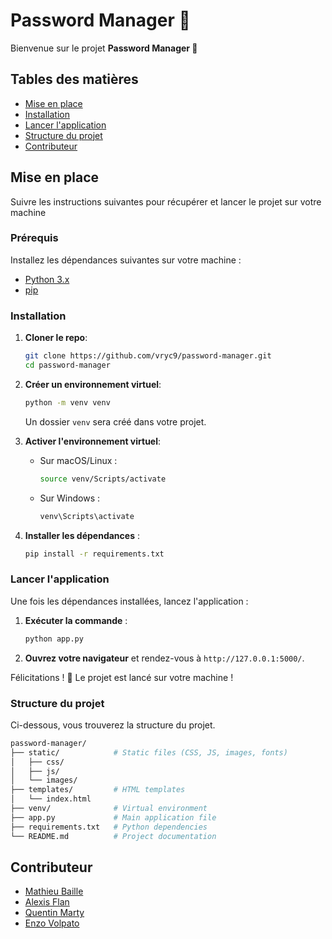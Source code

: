 # Password Manager 🔏

Bienvenue sur le projet **Password Manager 🔏**

## Tables des matières
- [Mise en place](#mise-en-place)
- [Installation](#installation)
- [Lancer l'application](#lancer-lapplication)
- [Structure du projet](#structure-du-projet)
- [Contributeur](#contributeur)

## Mise en place
Suivre les instructions suivantes pour récupérer et lancer le projet sur votre machine 

### Prérequis

Installez les dépendances suivantes sur votre machine :
- [Python 3.x](https://www.python.org/downloads/)
- [pip](https://pip.pypa.io/en/stable/installation/) 

### Installation

1. **Cloner le repo**:
    ```bash
    git clone https://github.com/vryc9/password-manager.git
    cd password-manager
    ```

2. **Créer un environnement virtuel**:
    ```bash
    python -m venv venv
    ```
    Un dossier `venv` sera créé dans votre projet.

3. **Activer l'environnement virtuel**:
    - Sur macOS/Linux :
      ```bash
      source venv/Scripts/activate
      ```
    - Sur Windows :
      ```bash
      venv\Scripts\activate
      ```

4. **Installer les dépendances** :
    ```bash
    pip install -r requirements.txt
    ```

### Lancer l'application
Une fois les dépendances installées, lancez l'application :

1. **Exécuter la commande** :
    ```bash
    python app.py
    ```

2. **Ouvrez votre navigateur** et rendez-vous à `http://127.0.0.1:5000/`.

Félicitations ! 🎉 Le projet est lancé sur votre machine ! 

### Structure du projet
Ci-dessous, vous trouverez la structure du projet.

```bash
password-manager/
├── static/            # Static files (CSS, JS, images, fonts)
│   ├── css/
│   ├── js/
│   └── images/
├── templates/         # HTML templates
│   └── index.html
├── venv/              # Virtual environment
├── app.py             # Main application file
├── requirements.txt   # Python dependencies
└── README.md          # Project documentation
```

## Contributeur
- [Mathieu Baille](https://github.com/Picsor)
- [Alexis Flan](https://github.com/GaRmirW-oR)
- [Quentin Marty](https://github.com/Propleek)
- [Enzo Volpato](https://github.com/vryc9)